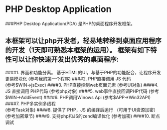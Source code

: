 PHP Desktop Application
===
###PHP Desktop Application(PDA) 是PHP的桌面程序开发框架。

本框架可以让php开发者，轻易地转移到桌面应用程序的开发（1天即可熟悉本框架的运用）。
框架有如下特性可以让你快速开发出优秀的桌面程序:
---
####1. 界面和功能分离。 
基于HTML的UI，与基于PHP的功能配合，让程序开发更易模块化 (参考我的第一个程序)
####2. PHP直接调用 JS 代码  
(参考$WIN->jsExec)
####3. PHP直接控制web页面元素  
(参考UI对象)
####4. JS 直接调用 PHP代码 
(参考php对象)
####5. web事件直接回调PHP代码 
(参考$WIN->AddEvent)
####6. PHP调用Winows Api 
(参考$APP->Win32API)
####7. PHP多实例多线程  
(参考Task对象)
####8. 提供了 PHP，JS 的编译后运行
（可用于UI资源加密）  (参考加密章节)
####9. 支持php和JS的zend编译优化 
(参考加密)
####10. 断点调试
